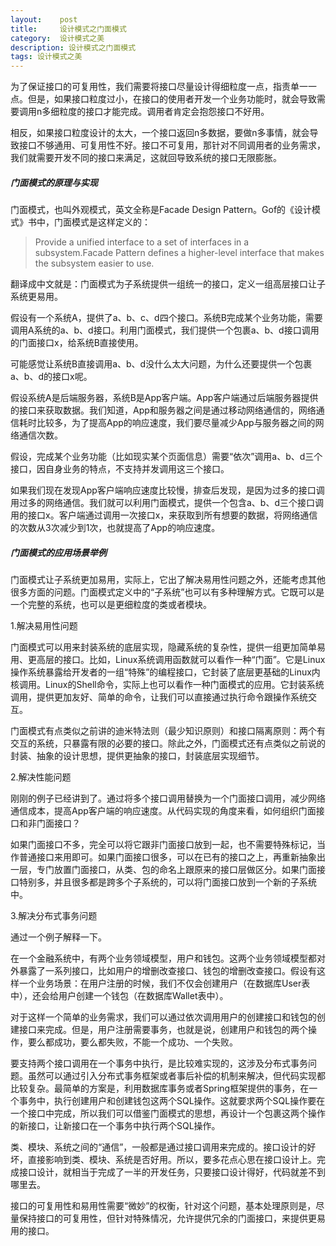 ```yaml
---
layout:    post
title:     设计模式之门面模式
category:  设计模式之美
description: 设计模式之门面模式
tags: 设计模式之美
---
```


为了保证接口的可复用性，我们需要将接口尽量设计得细粒度一点，指责单一一点。但是，如果接口粒度过小，在接口的使用者开发一个业务功能时，就会导致需要调用n多细粒度的接口才能完成。调用者肯定会抱怨接口不好用。

相反，如果接口粒度设计的太大，一个接口返回n多数据，要做n多事情，就会导致接口不够通用、可复用性不好。接口不可复用，那针对不同调用者的业务需求，我们就需要开发不同的接口来满足，这就回导致系统的接口无限膨胀。

##### 门面模式的原理与实现

门面模式，也叫外观模式，英文全称是Facade Design Pattern。Gof的《设计模式》书中，门面模式是这样定义的：

> Provide a unified interface to a set of interfaces in a subsystem.Facade Pattern defines a higher-level interface that makes the subsystem easier to use.

翻译成中文就是：门面模式为子系统提供一组统一的接口，定义一组高层接口让子系统更易用。

假设有一个系统A，提供了a、b、c、d四个接口。系统B完成某个业务功能，需要调用A系统的a、b、d接口。利用门面模式，我们提供一个包裹a、b、d接口调用的门面接口x，给系统B直接使用。

可能感觉让系统B直接调用a、b、d没什么太大问题，为什么还要提供一个包裹a、b、d的接口x呢。

假设系统A是后端服务器，系统B是App客户端。App客户端通过后端服务器提供的接口来获取数据。我们知道，App和服务器之间是通过移动网络通信的，网络通信耗时比较多，为了提高App的响应速度，我们要尽量减少App与服务器之间的网络通信次数。

假设，完成某个业务功能（比如现实某个页面信息）需要“依次”调用a、b、d三个接口，因自身业务的特点，不支持并发调用这三个接口。

如果我们现在发现App客户端响应速度比较慢，排查后发现，是因为过多的接口调用过多的网络通信。我们就可以利用门面模式，提供一个包含a、b、d三个接口调用的接口x。客户端通过调用一次接口x，来获取到所有想要的数据，将网络通信的次数从3次减少到1次，也就提高了App的响应速度。

##### 门面模式的应用场景举例

门面模式让子系统更加易用，实际上，它出了解决易用性问题之外，还能考虑其他很多方面的问题。门面模式定义中的“子系统”也可以有多种理解方式。它既可以是一个完整的系统，也可以是更细粒度的类或者模块。

1.解决易用性问题

门面模式可以用来封装系统的底层实现，隐藏系统的复杂性，提供一组更加简单易用、更高层的接口。比如，Linux系统调用函数就可以看作一种“门面”。它是Linux操作系统暴露给开发者的一组“特殊”的编程接口，它封装了底层更基础的Linux内核调用。Linux的Shell命令，实际上也可以看作一种门面模式的应用。它封装系统调用，提供更加友好、简单的命令，让我们可以直接通过执行命令跟操作系统交互。

门面模式有点类似之前讲的迪米特法则（最少知识原则）和接口隔离原则：两个有交互的系统，只暴露有限的必要的接口。除此之外，门面模式还有点类似之前说的封装、抽象的设计思想，提供更抽象的接口，封装底层实现细节。

2.解决性能问题

刚刚的例子已经讲到了。通过将多个接口调用替换为一个门面接口调用，减少网络通信成本，提高App客户端的响应速度。从代码实现的角度来看，如何组织门面接口和非门面接口？

如果门面接口不多，完全可以将它跟非门面接口放到一起，也不需要特殊标记，当作普通接口来用即可。如果门面接口很多，可以在已有的接口之上，再重新抽象出一层，专门放置门面接口，从类、包的命名上跟原来的接口层做区分。如果门面接口特别多，并且很多都是跨多个子系统的，可以将门面接口放到一个新的子系统中。

3.解决分布式事务问题

通过一个例子解释一下。

在一个金融系统中，有两个业务领域模型，用户和钱包。这两个业务领域模型都对外暴露了一系列接口，比如用户的增删改查接口、钱包的增删改查接口。假设有这样一个业务场景：在用户注册的时候，我们不仅会创建用户（在数据库User表中），还会给用户创建一个钱包（在数据库Wallet表中）。

对于这样一个简单的业务需求，我们可以通过依次调用用户的创建接口和钱包的创建接口来完成。但是，用户注册需要事务，也就是说，创建用户和钱包的两个操作，要么都成功，要么都失败，不能一个成功、一个失败。

要支持两个接口调用在一个事务中执行，是比较难实现的，这涉及分布式事务问题。虽然可以通过引入分布式事务框架或者事后补偿的机制来解决，但代码实现都比较复杂。最简单的方案是，利用数据库事务或者Spring框架提供的事务，在一个事务中，执行创建用户和创建钱包这两个SQL操作。这就要求两个SQL操作要在一个接口中完成，所以我们可以借鉴门面模式的思想，再设计一个包裹这两个操作的新接口，让新接口在一个事务中执行两个SQL操作。

类、模块、系统之间的“通信”，一般都是通过接口调用来完成的。接口设计的好坏，直接影响到类、模块、系统是否好用。所以，要多花点心思在接口设计上。完成接口设计，就相当于完成了一半的开发任务，只要接口设计得好，代码就差不到哪里去。

接口的可复用性和易用性需要“微妙”的权衡，针对这个问题，基本处理原则是，尽量保持接口的可复用性，但针对特殊情况，允许提供冗余的门面接口，来提供更易用的接口。



















